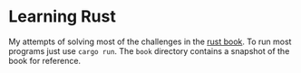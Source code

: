 # Learning Rust

My attempts of solving most of the challenges in the [rust book](https://doc.rust-lang.org/stable/book/). To run most programs just use `cargo run`. The `book` directory contains a snapshot of the book for reference.
